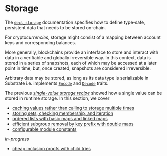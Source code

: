 # Storage

The [`decl_storage`](https://wiki.parity.io/decl_storage) documentation specifies how to define type-safe, persistent data that needs to be stored on-chain.

For crypto*currencies*, storage might consist of a mapping between account keys and corresponding balances.

More generally, blockchains provide an interface to store and interact with data in a verifiable and globally irreversible way. In this context, data is stored in a series of snapshots, each of which may be accessed at a later point in time, but, once created, snapshots are considered irreversible.

Arbitrary data may be stored, as long as its data type is serializable in Substrate i.e. implements [`Encode`](https://docs.rs/parity-scale-codec/1.0.6/parity_scale_codec/#encode) and [`Decode`](https://docs.rs/parity-scale-codec/1.0.6/parity_scale_codec/#decode) traits.

The previous *[single-value storage recipe](../basics/value.md)* showed how a single value can be stored in runtime storage. In this section, we cover
- [caching values rather than calling to storage multiple times](./cache.md)
- [storing sets, checking membership, and iteration](./iterate.md)
- [ordered lists with basic maps and linked maps](./enumerated.md)
- [efficient subgroup removal by key prefix with double maps](./double.md)
- [configurable module constants](./constants.md)

*in-progress*
- [cheap inclusion proofs with child tries](./childtries.md)
